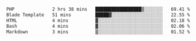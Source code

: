<!--START_SECTION:waka-->

```txt
PHP              2 hrs 38 mins   █████████████████▒░░░░░░░   69.41 %
Blade Template   51 mins         █████▓░░░░░░░░░░░░░░░░░░░   22.55 %
HTML             4 mins          ▓░░░░░░░░░░░░░░░░░░░░░░░░   02.18 %
Bash             4 mins          ▓░░░░░░░░░░░░░░░░░░░░░░░░   02.06 %
Markdown         3 mins          ▒░░░░░░░░░░░░░░░░░░░░░░░░   01.52 %
```

<!--END_SECTION:waka-->
